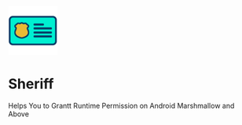 ![Sheriff Icon](https://raw.githubusercontent.com/IamIsPra/Sheriff/master/assets/icon.png)
# Sheriff
Helps You to Grantt Runtime Permission on Android Marshmallow and Above 
